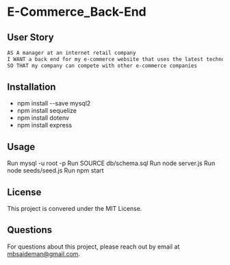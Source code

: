 # E-Commerce_Back-End

## User Story

```md
AS A manager at an internet retail company
I WANT a back end for my e-commerce website that uses the latest technologies
SO THAT my company can compete with other e-commerce companies
```

## Installation

- npm install --save mysql2
- npm install sequelize
- npm install dotenv
- npm install express

## Usage

Run mysql -u root -p
Run SOURCE db/schema.sql
Run node server.js
Run node seeds/seed.js
Run npm start

## License

This project is convered under the MIT License.

## Questions

For questions about this project, please reach out by email at mbsaideman@gmail.com.
